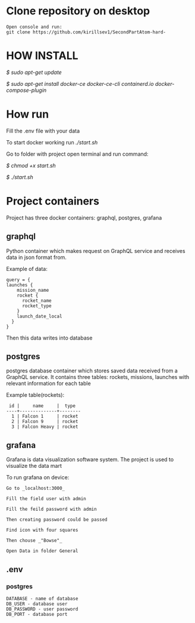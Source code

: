 # Clone repository on desktop
    Open console and run:
    git clone https://github.com/kirillsev1/SecondPartAtom-hard-

# HOW INSTALL
_$ sudo apt-get update_

_$ sudo apt-get install docker-ce docker-ce-cli containerd.io docker-compose-plugin_

# How run
Fill the .env file with your data

To start docker working run _./start.sh_

Go to folder with project open terminal and run command:

_$ chmod +x start.sh_

_$ ./start.sh_

# Project containers
Project has three docker containers: graphql, postgres, grafana
## graphql

Python container which makes request on GraphQL service
and receives data in json format from. 

Example of data:

    query = {
    launches {
        mission_name
        rocket {
          rocket_name
          rocket_type
        }
        launch_date_local
      }
    }

Then this data writes into database

## postgres
postgres database container which stores saved data received from a GraphQL 
service. It contains three tables: rockets, missions, launches with 
relevant information for each table

Example table(rockets):

     id |     name     |  type  
    ----+--------------+--------
      1 | Falcon 1     | rocket
      2 | Falcon 9     | rocket
      3 | Falcon Heavy | rocket

## grafana
Grafana is data visualization software system. 
The project is used to visualize the data mart

To run grafana on device:

    Go to _localhost:3000_

    Fill the field user with admin

    Fill the feild password with admin

    Then creating password could be passed

    Find icon with four squares

    Then chouse _"Bowse"_

    Open Data in folder General

## .env
### postgres
    DATABASE - name of database
    DB_USER - database user
    DB_PASSWORD - user password
    DB_PORT - database port
